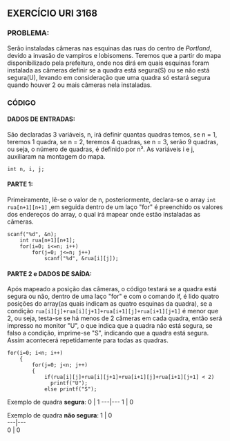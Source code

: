 ## EXERCÍCIO URI 3168

### PROBLEMA:
Serão instaladas câmeras nas esquinas das ruas do centro de _Portland_, devido a invasão de vampiros e lobisomens. Teremos que a partir do mapa disponibilizado pela prefeitura,
onde nos dirá em quais esquinas foram instalada as câmeras definir se a quadra está segura(S) ou se não está segura(U), levando em consideração que uma quadra só estará segura
quando houver 2 ou mais câmeras nela instaladas.

### CÓDIGO

#### DADOS DE ENTRADAS:
São declaradas 3 variáveis, n, irá definir quantas quadras temos, se n = 1, teremos 1 quadra, se n = 2, teremos 4 quadras, se n = 3, serão 9 quadras, ou seja, o número de quadras, é definido por n². As variáveis i e j, auxiliaram na montagem do mapa.
```
int n, i, j; 
```

#### PARTE 1:
Primeiramente, lê-se o valor de n, posteriormente, declara-se o array `int rua[n+1][n+1]` ,em seguida dentro de um laço "for" é preenchido os valores dos endereços do array, o qual irá mapear onde estão instaladas as câmeras.
```
scanf("%d", &n);
    int rua[n+1][n+1];
    for(i=0; i<=n; i++)
        for(j=0; j<=n; j++)
            scanf("%d", &rua[i][j]);
```
#### PARTE 2 e DADOS DE SAÍDA:
Após mapeado a posição das câmeras, o código testará se a quadra está segura ou não, dentro de uma laço "for" e com o comando if, é lido quatro posições do array(as quais indicam as quatro esquinas da quadra), se a condição `rua[i][j]+rua[i][j+1]+rua[i+1][j]+rua[i+1][j+1]` é menor que 2, ou seja, testa-se se há menos de 2 câmeras em cada quadra, então será impresso no monitor "U", o que indica que a quadra não está segura, se falso a condição, imprime-se "S", indicando que a quadra está segura. Assim acontecerá repetidamente para todas as quadras.
```
for(i=0; i<n; i++)
    {
        for(j=0; j<n; j++)
        {
            if(rua[i][j]+rua[i][j+1]+rua[i+1][j]+rua[i+1][j+1] < 2)
              printf("U");
            else printf("S");
```
Exemplo de quadra __segura__:
0 | 1
---|---
1 | 0

Exemplo de quadra __não segura__:
1 | 0    
---|---  
0 | 0
